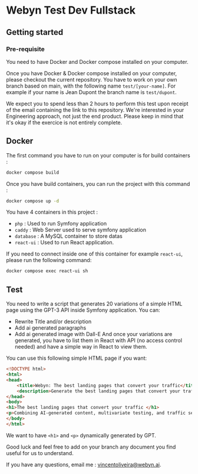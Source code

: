 # Webyn Test Dev Fullstack

## Getting started

### Pre-requisite

You need to have Docker and Docker compose installed on your computer.

Once you have Docker & Docker compose installed on your computer, please checkout the current repository. 
You have to work on your own branch based on main, with the following name `test/[your-name]`.
For example if your name is Jean Dupont the branch name is `test/dupont`.

We expect you to spend less than 2 hours to perform this test upon receipt of the email containing the link to this repository. We're interested in your Engineering approach, not just the end product. Please keep in mind that it's okay if the exercice is not entirely complete.

## Docker

The first command you have to run on your computer is for build containers : 
```bash
docker compose build
```

Once you have build containers, you can run the project with this command : 

```bash
docker compose up -d
```

You have 4 containers in this project : 
- `php` : Used to run Symfony application
- `caddy` : Web Server used to serve symfony application
- `database` : A MySQL container to store datas
- `react-ui` : Used to run React application.

If you need to connect inside one of this container for example `react-ui`, please run the following command: 
```bash
docker compose exec react-ui sh
```

## Test 

You need to write a script that generates 20 variations of a simple HTML page using the GPT-3 API inside Symfony application. You can:
- Rewrite Title and/or description
- Add ai generated paragraphs
- Add ai generated image with Dall-E
And once your variations are generated, you have to list them in React with API (no access control needed) and have a simple way in React to view them.

You can use this following simple HTML page if you want: 

```html
<!DOCTYPE html>
<html>
<head>
    <title>Webyn: The best landing pages that convert your traffic</title>
    <description>Generate the best landing pages that convert your traffic using Generative AI and multi variate testing!</description>
</head>
<body>
<h1>The best landing pages that convert your traffic </h1>
<p>Combining AI-generated content, multivariate testing, and traffic segmentation of visitor experiences, Webyn.ai will help you display the perfect landing page to each visitor, optimizing conversion rate and creating unforgettable experiences for your visitors!</p>
</body>
</html>
```

We want to have `<h1>` and `<p>` dynamically generated by GPT. 

Good luck and feel free to add on your branch any document you find useful for us to understand.

If you have any questions, email me : vincentoliveira@webyn.ai.

